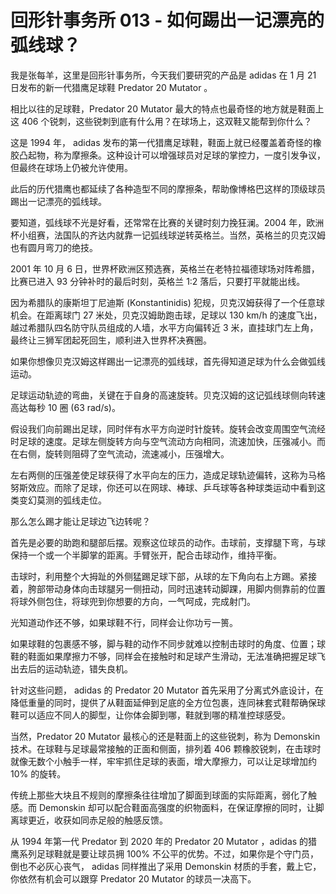 # 回形针事务所 013 -  如何踢出一记漂亮的弧线球？

我是张每羊，这里是回形针事务所，今天我们要研究的产品是 adidas 在 1 月 21 日发布的新一代猎鹰足球鞋 Predator 20 Mutator 。

相比以往的足球鞋，Predator 20 Mutator 最大的特点也最奇怪的地方就是鞋面上这 406 个锐刺，这些锐刺到底有什么用？在球场上，这双鞋又能帮到你什么？

这是 1994 年， adidas 发布的第一代猎鹰足球鞋，鞋面上就已经覆盖着奇怪的橡胶凸起物，称为摩擦条。这种设计可以增强球员对足球的掌控力，一度引发争议，但最终在球场上仍被允许使用。

此后的历代猎鹰也都延续了各种造型不同的摩擦条，帮助像博格巴这样的顶级球员踢出一记漂亮的弧线球。

要知道，弧线球不光是好看，还常常在比赛的关键时刻力挽狂澜。2004 年，欧洲杯小组赛，法国队的齐达内就靠一记弧线球逆转英格兰。当然，英格兰的贝克汉姆也有圆月弯刀的绝技。

2001 年 10 月 6 日，世界杯欧洲区预选赛，英格兰在老特拉福德球场对阵希腊，比赛已进入 93 分钟补时的最后时刻，英格兰 1:2 落后，只要打平就能出线。

因为希腊队的康斯坦丁尼迪斯 (Konstantinidis) 犯规，贝克汉姆获得了一个任意球机会。在距离球门 27 米处，贝克汉姆助跑击球，足球以 130 km/h 的速度飞出，越过希腊队四名防守队员组成的人墙，水平方向偏转近 3 米，直挂球门左上角，最终让三狮军团起死回生，顺利进入世界杯决赛圈。

如果你想像贝克汉姆这样踢出一记漂亮的弧线球，首先得知道足球为什么会做弧线运动。

足球运动轨迹的弯曲，关键在于自身的高速旋转。贝克汉姆的这记弧线球侧向转速高达每秒 10 圈 (63 rad/s)。

假设我们向前踢出足球，同时伴有水平方向逆时针旋转。旋转会改变周围空气流经时足球的速度。足球左侧旋转方向与空气流动方向相同，流速加快，压强减小。而在右侧，旋转则阻碍了空气流动，流速减小，压强增大。

左右两侧的压强差使足球获得了水平向左的压力，造成足球轨迹偏转，这称为马格努斯效应。而除了足球，你还可以在网球、棒球、乒乓球等各种球类运动中看到这类变幻莫测的弧线走位。

那么怎么踢才能让足球边飞边转呢？

首先是必要的助跑和腿部后摆。观察这位球员的动作。击球前，支撑腿下弯，与球保持一个或一个半脚掌的距离。手臂张开，配合击球动作，维持平衡。

击球时，利用整个大拇趾的外侧猛踢足球下部，从球的左下角向右上方踢。紧接着，胯部带动身体向击球腿另一侧扭动，同时迅速转动脚踝，用脚内侧靠前的位置将球外侧包住，将球兜到你想要的方向，一气呵成，完成射门。

光知道动作还不够，如果球鞋不行，同样会让你功亏一篑。

如果球鞋的包裹感不够，脚与鞋的动作不同步就难以控制击球时的角度、位置；球鞋的鞋面如果摩擦力不够，同样会在接触时和足球产生滑动，无法准确把握足球飞出去后的运动轨迹，错失良机。

针对这些问题， adidas 的 Predator 20 Mutator 首先采用了分离式外底设计，在降低重量的同时，提供了从鞋面延伸到足底的全方位包裹，连同袜套式鞋帮确保球鞋可以适应不同人的脚型，让你体会脚到哪，鞋就到哪的精准控球感受。

当然，Predator 20 Mutator 最核心的还是鞋面上的这些锐刺，称为 Demonskin 技术。在球鞋与足球最常接触的正面和侧面，排列着 406 颗橡胶锐刺，在击球时就像无数个小触手一样，牢牢抓住足球的表面，增大摩擦力，可以让足球增加约 10% 的旋转。

传统上那些大块且不规则的摩擦条往往增加了脚面到球面的实际距离，弱化了触感。而 Demonskin 却可以配合鞋面高强度的织物面料，在保证摩擦的同时，让脚离球更近，收获如同赤足般的触感反馈。

从 1994 年第一代 Predator 到 2020 年的 Predator 20 Mutator ，adidas 的猎鹰系列足球鞋就是要让球员拥 100% 不公平的优势。不过，如果你是个守门员，倒也不必灰心丧气， adidas 同样推出了采用 Demonskin 材质的手套，戴上它，你依然有机会可以跟穿 Predator 20 Mutator 的球员一决高下。